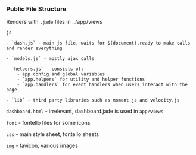 ### Public File Structure
Renders with `.jade` files in ../app/views


`js`

	- `dash.js` - main js file, waits for $(document).ready to make calls and render everything

	- `models.js` - mostly ajax calls 

	- `helpers.js` - consists of: 
		- app config and global variables 
		- `app.helpers` for utility and helper functions
		- `app.handlers` for event handlers when users interact with the page

	- `lib` - third party libraries such as moment.js and velocity.js 

`dashboard.html` - irrelevant, dashboard.jade is used in `app/views`

`font` - fontello files for some icons

`css` - main style sheet, fontello sheets

`img` - favicon, various images